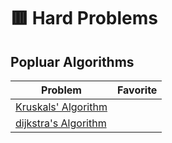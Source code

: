 # 🟥 Hard Problems

## Popluar Algorithms

| Problem                                         | Favorite |
| ----------------------------------------------- | -------- |
| [Kruskals' Algorithm](./kruskalsAlgorithm.py)   |          |
| [dijkstra's Algorithm](./dijkstrasAlgorithm.py) |          |
